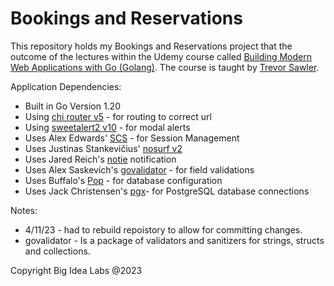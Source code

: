 # Bookings and Reservations
This repository holds my Bookings and Reservations project that the outcome of the lectures within the Udemy course called [Building Modern Web Applications with Go (Golang)](https://www.udemy.com/course/building-modern-web-applications-with-go/). The course is taught by [Trevor Sawler](https://www.udemy.com/user/trevor-sawler/). 




Application Dependencies:
- Built in Go Version 1.20
- Using [chi router v5](https://github.com/go-chi/chi/) - for routing to correct url
- Using [sweetalert2 v10](https://sweetalert2.github.io/v10.html) - for modal alerts
- Uses Alex Edwards' [SCS](https://github.com/alexedwards/scs) - for Session Management
- Uses Justinas Stankevičius' [nosurf v2](https://github.com/alexedwards/scs/v2)
- Uses Jared Reich's [notie](https://github.com/jaredreich/notie) notification 
- Uses Alex Saskevich's [govalidator](https://github.com/asaskevich/govalidator) - for field validations
- Uses Buffalo's [Pop](https://github.com/gobuffalo/pop) - for database configuration
- Uses Jack Christensen's [pgx](https://githib.com/jackc/pgx)- for PostgreSQL database connections



Notes:
- 4/11/23 - had to rebuild repoistory to allow for committing changes.
- govalidator - Is a package of validators and sanitizers for strings, structs and collections. 




Copyright Big Idea Labs @2023
